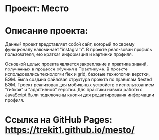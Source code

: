 # Проект: Место

# Описание  проекта: 
  Данный проект представляет собой сайт, который по своему функционалу напоминает "instagram".  В проекте реализован профиль пользователя, его краткая информация и картинки профиля.
  
  Основной целью проекта является закрепление и практика знаний, полученных в процессе обучния в Практикуме. В проекте использовались технологии flex и grid, базовые технологии верстки, БЭМ. Была создана файловая структура проекта по правилам Nested БЭМ. Проект реализован для мобильных устройств с использованием "гибкой" и "адаптивной" верстки. Для практики навыка работы с JavaScript были подключены кнопки для редактирования информации профиля. 

# Ссылка на GitHub Pages: https://trekit1.github.io/mesto/
